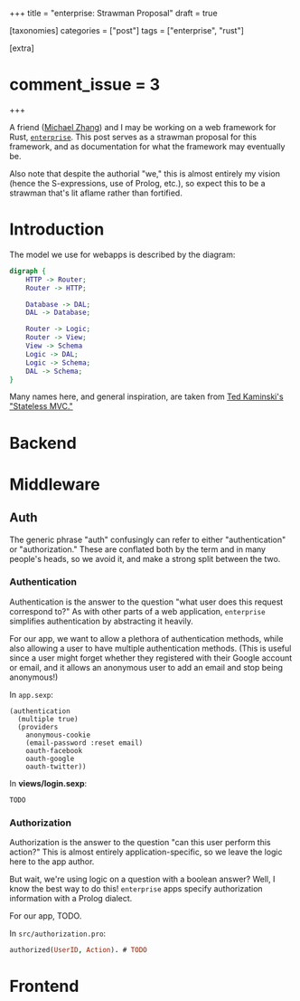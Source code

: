 +++
title = "enterprise: Strawman Proposal"
draft = true

[taxonomies]
categories = ["post"]
tags = ["enterprise", "rust"]

[extra]
# comment_issue = 3
+++

A friend ([Michael Zhang](https://iptq.io/)) and I may be working on a web framework for Rust, [`enterprise`](https://crates.io/crates/enterprise). This post serves as a strawman proposal for this framework, and as documentation for what the framework may eventually be.

Also note that despite the authorial "we," this is almost entirely my vision (hence the S-expressions, use of Prolog, etc.), so expect this to be a strawman that's lit aflame rather than fortified.

Introduction
============

The model we use for webapps is described by the diagram:

```dot
digraph {
	HTTP -> Router;
	Router -> HTTP;

	Database -> DAL;
	DAL -> Database;

	Router -> Logic;
	Router -> View;
	View -> Schema
	Logic -> DAL;
	Logic -> Schema;
	DAL -> Schema;
}
```

Many names here, and general inspiration, are taken from [Ted Kaminski's "Stateless MVC."](https://www.tedinski.com/2018/09/11/stateless-mvc.html)

Backend
=======

Middleware
==========

Auth
----

The generic phrase "auth" confusingly can refer to either "authentication" or "authorization." These are conflated both by the term and in many people's heads, so we avoid it, and make a strong split between the two.

### Authentication

Authentication is the answer to the question "what user does this request correspond to?" As with other parts of a web application, `enterprise` simplifies authentication by abstracting it heavily.

For our app, we want to allow a plethora of authentication methods, while also allowing a user to have multiple authentication methods. (This is useful since a user might forget whether they registered with their Google account or email, and it allows an anonymous user to add an email and stop being anonymous!)

In `app.sexp`:

```
(authentication
  (multiple true)
  (providers
    anonymous-cookie
    (email-password :reset email)
    oauth-facebook
    oauth-google
    oauth-twitter))
```

In **views/login.sexp**:

```
TODO
```

### Authorization

Authorization is the answer to the question "can this user perform this action?" This is almost entirely application-specific, so we leave the logic here to the app author.

But wait, we're using logic on a question with a boolean answer? Well, I know the best way to do this! `enterprise` apps specify authorization information with a Prolog dialect.

For our app, TODO.

In `src/authorization.pro`:

```pro
authorized(UserID, Action). # TODO
```

Frontend
========
